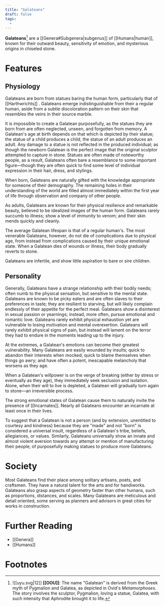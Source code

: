 ```yaml
---
title: "Galateans"
draft: false
tags:
  - 
---
```


**Galateans**[^gal] are a  [[Genera#Subgenera|subgenus]] of [[Humans|human]], known for their outward beauty, sensitivity of emotion, and mysterious origins in chiseled stone.

# Features
## Physiology
Galateans are born from statues baring the human form, particularly that of [[Harthwrichts]] . Galateans emerge indistinguishable from their a regular human, aside from a subtle discoloration pattern on their skin that resembles the veins in their source marble. 

 It is impossible to create a Galatean purposefully, as the statues they are born from are often neglected, unseen, and forgotten from memory. A Galatean's age at birth depends on that which is depicted by their statue; the statue of a child produces a child, the statue of an adult produces an adult. Any damage to a statue is not reflected in the produced individual; as though the newborn Galatean is the perfect image that the original sculptor attempted to capture in stone. Statues are often made of noteworthy people, as a result, Galateans often bare a resemblance to some important figure—though they are often quick to find some level of individual expression in their hair, dress, and stylings.

When born, Galateans are naturally gifted with the knowledge appropriate for someone of their demography. The remaining holes in their understanding of the world are filled almost immediately within the first year of life through observation and company of other people.

As adults, Galateans are known for their physical resilience and remarkable beauty, believed to be idealized images of the human form. Galateans rarely succumb to illness; show a level of immunity to venom; and their skin mends quickly and cleanly. 

The average Galatean lifespan is that of a regular human's. The most venerable Galateans, however, do not die of complications due to physical age, from instead from complications caused by their unique emotional state. When a Galatean dies of wounds or illness, their body gradually reverts to stone.

 Galateans are infertile, and show little aspiration to bare or sire children. 

## Personality
Generally, Galateans have a strange relationship with their bodily needs; often numb to the physical sensation, but sensitive to the mental state. Galateans are known to be picky eaters and are often slaves to their preferences in taste; they are resilient to starving, but will likely complain endlessly of their appetite for the perfect meal. Galateans show a disinterest in sexual passion or yearnings; instead, more often, pursue emotional and romantic love. Galateans rarely exhibit physical exhaustion yet are vulnerable to losing motivation and mental overexertion. Galateans will rarely exhibit physical signs of pain, but instead will lament on the terror they had to endure in the moments leading up to the injury.

At the extremes, a Galatean's emotions can become their greatest vulnerability. Many Galateans are easily wounded by insults; quick to abandon their interests when mocked; quick to blame themselves when things go awry; and have often a potent, inescapable melancholy that worsens as they age. 

When a Galatean's willpower is on the verge of breaking (either by stress or eventually as they age), they immediately seek seclusion and isolation. Alone, when their will to live is depleted, a Galatean will gradually turn again to stone—an irreversible process.

The strong emotional states of Galatean cause them to naturally invite the presence of [[Incarnates]]. Nearly all Galateans encounter an incarnate at least once in their lives.

To suggest that a Galatean is not a person (and by extension, unentitled to courtesy and kindness) because they are "made" and not "born" is considered a universal insult, regardless of a Galatean's tribe, beliefs, allegiances, or values. Similarly, Galateans universally show an innate and almost violent aversion towards any attempt or mention of manufacturing their people; of purposefully making statues to produce more Galateans. 

# Society
Most Galateans find their place among solitary artisans, poets, and craftsmen. They have a natural talent for the arts and for handiworks. Galateans also grasp aspects of geometry faster than other humans, such as proportions, distances, and scales. Many Galateans are meticulous and detail oriented, some serving as planners and advisors in great cities for works in construction.

# Further Reading
- [[Genera]]
- [[Humans]]

# Footnotes
[^gal]: ![[uyu.svg|12]] **[[OOU]]**: The name "Galatean" is derived from the Greek myth of Pygmalion and Galatea, as depicted in Ovid's *Metamorphoses*. The story involves the sculptor, Pygmalion, loving a statue, Galatea, with such intensity that Aphrodite brought it to life.

